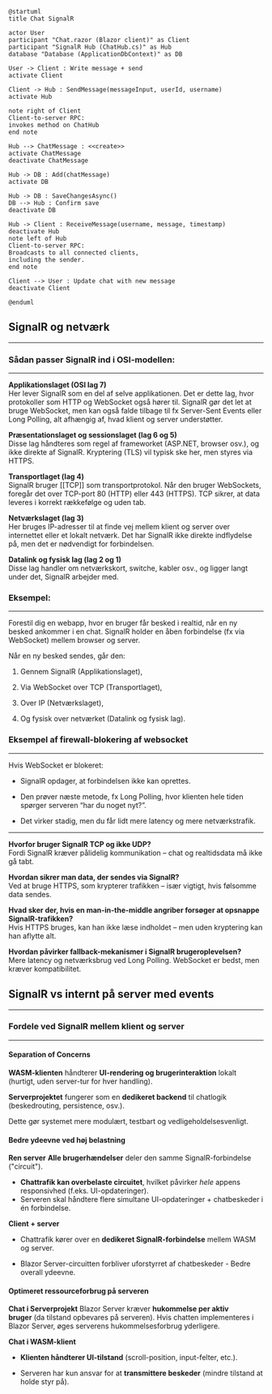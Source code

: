 ```plantuml
@startuml
title Chat SignalR

actor User
participant "Chat.razor (Blazor client)" as Client
participant "SignalR Hub (ChatHub.cs)" as Hub
database "Database (ApplicationDbContext)" as DB

User -> Client : Write message + send
activate Client

Client -> Hub : SendMessage(messageInput, userId, username)
activate Hub

note right of Client
Client-to-server RPC:
invokes method on ChatHub
end note

Hub --> ChatMessage : <<create>>
activate ChatMessage
deactivate ChatMessage

Hub -> DB : Add(chatMessage)
activate DB

Hub -> DB : SaveChangesAsync()
DB --> Hub : Confirm save
deactivate DB

Hub -> Client : ReceiveMessage(username, message, timestamp)
deactivate Hub
note left of Hub
Client-to-server RPC:
Broadcasts to all connected clients,
including the sender.
end note

Client --> User : Update chat with new message
deactivate Client

@enduml
```




## SignalR og netværk
---
### Sådan passer SignalR ind i OSI-modellen:
---
**Applikationslaget (OSI lag 7)**  
Her lever SignalR som en del af selve applikationen. 
Det er dette lag, hvor protokoller som HTTP og WebSocket også hører til. 
SignalR gør det let at bruge WebSocket, men kan også falde tilbage til fx Server-Sent Events eller Long Polling, alt afhængig af, hvad klient og server understøtter.

**Præsentationslaget og sessionslaget (lag 6 og 5)**  
Disse lag håndteres som regel af frameworket (ASP.NET, browser osv.), og ikke direkte af SignalR. Kryptering (TLS) vil typisk ske her, men styres via HTTPS.

**Transportlaget (lag 4)**  
SignalR bruger [[TCP]] som transportprotokol. 
Når den bruger WebSockets, foregår det over TCP-port 80 (HTTP) eller 443 (HTTPS). 
TCP sikrer, at data leveres i korrekt rækkefølge og uden tab.

**Netværkslaget (lag 3)**  
Her bruges IP-adresser til at finde vej mellem klient og server over internettet eller et lokalt netværk. 
Det har SignalR ikke direkte indflydelse på, men det er nødvendigt for forbindelsen.

**Datalink og fysisk lag (lag 2 og 1)**  
Disse lag handler om netværkskort, switche, kabler osv., og ligger langt under det, SignalR arbejder med.

### Eksempel:
---
Forestil dig en webapp, hvor en bruger får besked i realtid, når en ny besked ankommer i en chat. SignalR holder en åben forbindelse (fx via WebSocket) mellem browser og server. 

Når en ny besked sendes, går den:

1. Gennem SignalR (Applikationslaget),
    
2. Via WebSocket over TCP (Transportlaget),
    
3. Over IP (Netværkslaget),
    
4. Og fysisk over netværket (Datalink og fysisk lag).

### Eksempel af firewall-blokering af websocket
---

Hvis WebSocket er blokeret:

- SignalR opdager, at forbindelsen ikke kan oprettes.
    
- Den prøver næste metode, fx Long Polling, hvor klienten hele tiden spørger serveren “har du noget nyt?”.
    
- Det virker stadig, men du får lidt mere latency og mere netværkstrafik.
  
  
---
**Hvorfor bruger SignalR TCP og ikke UDP?**  
Fordi SignalR kræver pålidelig kommunikation – chat og realtidsdata må ikke gå tabt.

**Hvordan sikrer man data, der sendes via SignalR?**  
Ved at bruge HTTPS, som krypterer trafikken – især vigtigt, hvis følsomme data sendes.

**Hvad sker der, hvis en man-in-the-middle angriber forsøger at opsnappe SignalR-trafikken?**  
Hvis HTTPS bruges, kan han ikke læse indholdet – men uden kryptering kan han aflytte alt.

**Hvordan påvirker fallback-mekanismer i SignalR brugeroplevelsen?**  
Mere latency og netværksbrug ved Long Polling. WebSocket er bedst, men kræver kompatibilitet.


## SignalR vs internt på server med events
---
### Fordele ved SignalR mellem klient og server
---
#### Separation of Concerns
**WASM-klienten** håndterer **UI-rendering og brugerinteraktion** lokalt (hurtigt, uden server-tur for hver handling).

**Serverprojektet** fungerer som en **dedikeret backend** til chatlogik (beskedrouting, persistence, osv.).

Dette gør systemet mere modulært, testbart og vedligeholdelsesvenligt.


#### Bedre ydeevne ved høj belastning
**Ren server**
**Alle brugerhændelser** deler den samme SignalR-forbindelse ("circuit"). 
- **Chattrafik kan overbelaste circuitet**, hvilket påvirker _hele_ appens responsivhed (f.eks. UI-opdateringer).
- Serveren skal håndtere flere simultane UI-opdateringer + chatbeskeder i én forbindelse.

**Client + server**
- Chattrafik kører over en **dedikeret SignalR-forbindelse** mellem WASM og server.

- Blazor Server-circuitten forbliver uforstyrret af chatbeskeder - Bedre overall ydeevne.

#### Optimeret ressourceforbrug på serveren
**Chat i Serverprojekt**
Blazor Server kræver **hukommelse per aktiv bruger** (da tilstand opbevares på serveren).
Hvis chatten implementeres i Blazor Server, øges serverens hukommelsesforbrug yderligere.
        
**Chat i WASM-klient**
- **Klienten håndterer UI-tilstand** (scroll-position, input-felter, etc.).

- Serveren har kun ansvar for at **transmittere beskeder** (mindre tilstand at holde styr på).